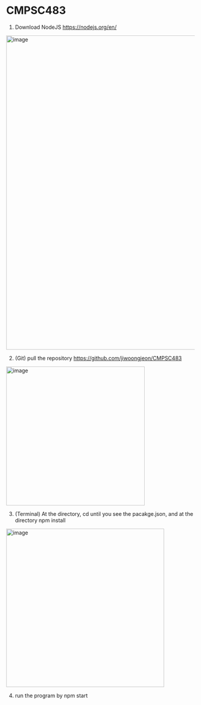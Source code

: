 # CMPSC483
1. Download NodeJS https://nodejs.org/en/
<img width="837" alt="image" src="https://user-images.githubusercontent.com/77926643/194165977-77d5784f-f89a-4eee-be32-ab7f65c0429a.png">

2. (Git) pull the repository https://github.com/jiwoongjeon/CMPSC483
<img width="370" alt="image" src="https://user-images.githubusercontent.com/77926643/194166082-51357446-e298-42b4-9aff-d055d1bf026e.png">

3. (Terminal) At the directory, cd until you see the pacakge.json, and at the directory npm install
<img width="422" alt="image" src="https://user-images.githubusercontent.com/77926643/194167178-540ef447-f4ad-4053-bd34-8c38d7524f96.png">

4.  run the program by npm start
